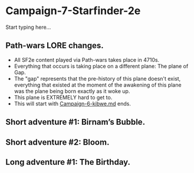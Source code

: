 # Campaign-7-Starfinder-2e

Start typing here...

## Path-wars LORE changes.

- All SF2e content played via Path-wars takes place in 4710s.
- Everything that occurs is taking place on a different plane: The plane of Gap.
- The "gap" represents that the pre-history of this plane doesn't exist, everything that existed at the moment of 
  the awakening of this plane was the plane being born exactly as it woke up.
- This plane is EXTREMELY hard to get to.
- This will start with [Campaign-6-kibwe.md](Campaign~6-kibwe.md) ends.

## Short adventure #1: Birnam’s Bubble.

## Short adventure #2: Bloom.

## Long adventure #1: The Birthday.
